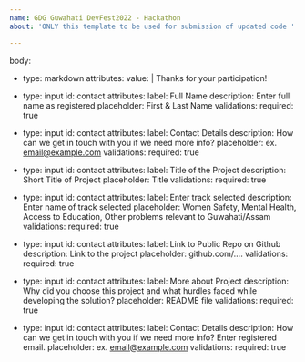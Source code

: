 ```yaml
---
name: GDG Guwahati DevFest2022 - Hackathon
about: 'ONLY this template to be used for submission of updated code '

---
```


body:
- type: markdown
    attributes:
      value: |
        Thanks for your participation!
        
- type: input
    id: contact
    attributes:
      label: Full Name
      description: Enter full name as registered
      placeholder: First & Last Name
    validations:
      required: true
      
- type: input
    id: contact
    attributes:
      label: Contact Details
      description: How can we get in touch with you if we need more info?
      placeholder: ex. email@example.com
    validations:
      required: true
 
 - type: input
    id: contact
    attributes:
      label: Title of the Project
      description: Short Title of Project
      placeholder: Title
    validations:
      required: true
 
 - type: input
    id: contact
    attributes:
      label: Enter track selected
      description: Enter name of track selected
      placeholder: Women Safety, Mental Health, Access to Education, Other problems relevant to Guwahati/Assam
    validations:
      required: true
      
  - type: input
    id: contact
    attributes:
      label: Link to Public Repo on Github
      description: Link to the project
      placeholder: github.com/....
    validations:
      required: true
      
 - type: input
    id: contact
    attributes:
      label: More about Project
      description: Why did you choose this project and what hurdles faced while developing the solution?
      placeholder: README file
    validations:
      required: true
 
 - type: input
    id: contact
    attributes:
      label: Contact Details
      description: How can we get in touch with you if we need more info? Enter registered email.
      placeholder: ex. email@example.com
    validations:
      required: true
      
      
    
